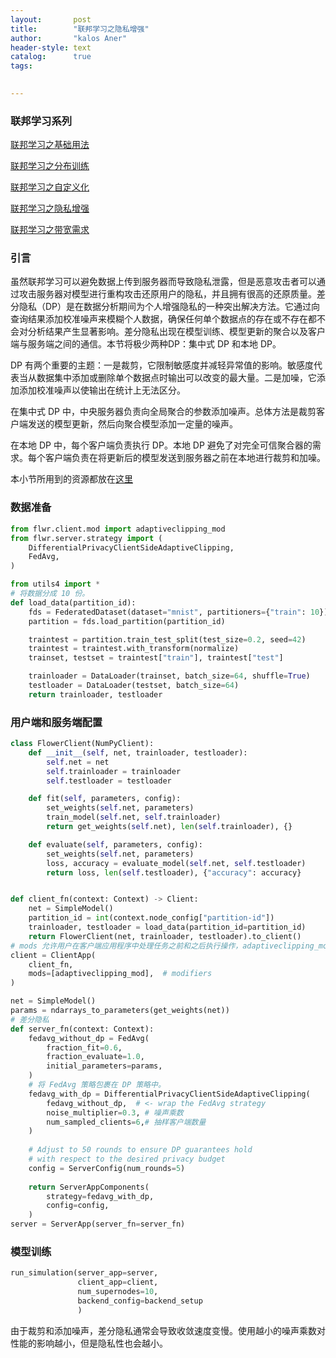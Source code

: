```yaml
---
layout:       post
title:        "联邦学习之隐私增强"
author:       "kalos Aner"
header-style: text
catalog:      true
tags:
    

---
```


### 联邦学习系列

[联邦学习之基础用法](https://kalosaner.github.io/academic/2024-12-02-%E8%81%94%E9%82%A6%E5%AD%A6%E4%B9%A0%E4%B9%8B%E5%9F%BA%E7%A1%80%E7%94%A8%E6%B3%95/)

[联邦学习之分布训练](https://kalosaner.github.io/academic/2024-12-03-%E8%81%94%E9%82%A6%E5%AD%A6%E4%B9%A0%E4%B9%8B%E5%88%86%E5%B8%83%E8%AE%AD%E7%BB%83/)

[联邦学习之自定义化](https://kalosaner.github.io/academic/2024-12-04-%E8%81%94%E9%82%A6%E5%AD%A6%E4%B9%A0%E4%B9%8B%E8%87%AA%E5%AE%9A%E4%B9%89%E5%8C%96/)

[联邦学习之隐私增强](https://kalosaner.github.io/academic/2024-12-05-%E8%81%94%E9%82%A6%E5%AD%A6%E4%B9%A0%E4%B9%8B%E9%9A%90%E7%A7%81%E5%A2%9E%E5%BC%BA/)

[联邦学习之带宽需求](https://kalosaner.github.io/academic/2024-12-06-%E8%81%94%E9%82%A6%E5%AD%A6%E4%B9%A0%E4%B9%8B%E5%B8%A6%E5%AE%BD%E9%9C%80%E6%B1%82/)

### 引言

虽然联邦学习可以避免数据上传到服务器而导致隐私泄露，但是恶意攻击者可以通过攻击服务器对模型进行重构攻击还原用户的隐私，并且拥有很高的还原质量。差分隐私（DP）是在数据分析期间为个人增强隐私的一种突出解决方法。它通过向查询结果添加校准噪声来模糊个人数据，确保任何单个数据点的存在或不存在都不会对分析结果产生显著影响。差分隐私出现在模型训练、模型更新的聚合以及客户端与服务端之间的通信。本节将极少两种DP：集中式 DP 和本地 DP。

DP 有两个重要的主题：一是裁剪，它限制敏感度并减轻异常值的影响。敏感度代表当从数据集中添加或删除单个数据点时输出可以改变的最大量。二是加噪，它添加添加校准噪声以使输出在统计上无法区分。

在集中式 DP 中，中央服务器负责向全局聚合的参数添加噪声。总体方法是裁剪客户端发送的模型更新，然后向聚合模型添加一定量的噪声。

在本地 DP 中，每个客户端负责执行 DP。本地 DP 避免了对完全可信聚合器的需求。每个客户端负责在将更新后的模型发送到服务器之前在本地进行裁剪和加噪。

本小节所用到的资源都放在[这里](https://github.com/KalosAner/KalosAner.github.io/tree/master/resource/Federated%20Learning/L4)

### 数据准备

```python
from flwr.client.mod import adaptiveclipping_mod
from flwr.server.strategy import (
    DifferentialPrivacyClientSideAdaptiveClipping,
    FedAvg,
)

from utils4 import *
# 将数据分成 10 份。
def load_data(partition_id):
    fds = FederatedDataset(dataset="mnist", partitioners={"train": 10})
    partition = fds.load_partition(partition_id)

    traintest = partition.train_test_split(test_size=0.2, seed=42)
    traintest = traintest.with_transform(normalize)
    trainset, testset = traintest["train"], traintest["test"]

    trainloader = DataLoader(trainset, batch_size=64, shuffle=True)
    testloader = DataLoader(testset, batch_size=64)
    return trainloader, testloader
```

### 用户端和服务端配置

```python
class FlowerClient(NumPyClient):
    def __init__(self, net, trainloader, testloader):
        self.net = net
        self.trainloader = trainloader
        self.testloader = testloader

    def fit(self, parameters, config):
        set_weights(self.net, parameters)
        train_model(self.net, self.trainloader)
        return get_weights(self.net), len(self.trainloader), {}

    def evaluate(self, parameters, config):
        set_weights(self.net, parameters)
        loss, accuracy = evaluate_model(self.net, self.testloader)
        return loss, len(self.testloader), {"accuracy": accuracy}


def client_fn(context: Context) -> Client:
    net = SimpleModel()
    partition_id = int(context.node_config["partition-id"])
    trainloader, testloader = load_data(partition_id=partition_id)
    return FlowerClient(net, trainloader, testloader).to_client()
# mods 允许用户在客户端应用程序中处理任务之前和之后执行操作，adaptiveclipping_mod 是内置 mod，作用是自适应裁剪，该模块在将模型更新发送回服务端之前执行模型更新的自适应裁剪。
client = ClientApp(
    client_fn,
    mods=[adaptiveclipping_mod],  # modifiers
)

net = SimpleModel()
params = ndarrays_to_parameters(get_weights(net))
# 差分隐私
def server_fn(context: Context):
    fedavg_without_dp = FedAvg(
        fraction_fit=0.6,
        fraction_evaluate=1.0,
        initial_parameters=params,
    )
    # 将 FedAvg 策略包裹在 DP 策略中。
    fedavg_with_dp = DifferentialPrivacyClientSideAdaptiveClipping(
        fedavg_without_dp,  # <- wrap the FedAvg strategy
        noise_multiplier=0.3, # 噪声乘数
        num_sampled_clients=6,# 抽样客户端数量
    )
    
    # Adjust to 50 rounds to ensure DP guarantees hold
    # with respect to the desired privacy budget
    config = ServerConfig(num_rounds=5)
    
    return ServerAppComponents(
        strategy=fedavg_with_dp,
        config=config,
    )
server = ServerApp(server_fn=server_fn)
```

### 模型训练

```python
run_simulation(server_app=server,
               client_app=client,
               num_supernodes=10,
               backend_config=backend_setup
               )
```

由于裁剪和添加噪声，差分隐私通常会导致收敛速度变慢。使用越小的噪声乘数对性能的影响越小，但是隐私性也会越小。
